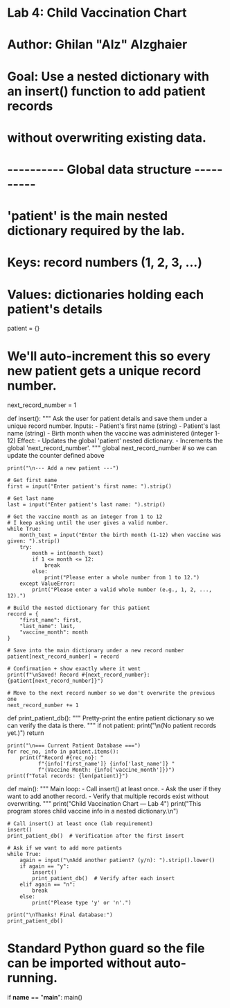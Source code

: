 # Lab 4: Child Vaccination Chart
# Author: Ghilan "Alz" Alzghaier
# Goal: Use a nested dictionary with an insert() function to add patient records
#       without overwriting existing data.

# ---------- Global data structure ----------
# 'patient' is the main nested dictionary required by the lab.
# Keys:    record numbers (1, 2, 3, ...)
# Values:  dictionaries holding each patient's details
patient = {}

# We'll auto-increment this so every new patient gets a unique record number.
next_record_number = 1


def insert():
    """
    Ask the user for patient details and save them under a unique record number.
    Inputs:
        - Patient's first name (string)
        - Patient's last name  (string)
        - Birth month when the vaccine was administered (integer 1-12)
    Effect:
        - Updates the global 'patient' nested dictionary.
        - Increments the global 'next_record_number'.
    """
    global next_record_number  # so we can update the counter defined above

    print("\n--- Add a new patient ---")

    # Get first name
    first = input("Enter patient's first name: ").strip()

    # Get last name
    last = input("Enter patient's last name: ").strip()

    # Get the vaccine month as an integer from 1 to 12
    # I keep asking until the user gives a valid number.
    while True:
        month_text = input("Enter the birth month (1-12) when vaccine was given: ").strip()
        try:
            month = int(month_text)
            if 1 <= month <= 12:
                break
            else:
                print("Please enter a whole number from 1 to 12.")
        except ValueError:
            print("Please enter a valid whole number (e.g., 1, 2, ..., 12).")

    # Build the nested dictionary for this patient
    record = {
        "first_name": first,
        "last_name": last,
        "vaccine_month": month
    }

    # Save into the main dictionary under a new record number
    patient[next_record_number] = record

    # Confirmation + show exactly where it went
    print(f"\nSaved! Record #{next_record_number}: {patient[next_record_number]}")

    # Move to the next record number so we don't overwrite the previous one
    next_record_number += 1


def print_patient_db():
    """
    Pretty-print the entire patient dictionary so we can verify the data is there.
    """
    if not patient:
        print("\n(No patient records yet.)")
        return

    print("\n=== Current Patient Database ===")
    for rec_no, info in patient.items():
        print(f"Record #{rec_no}: "
              f"{info['first_name']} {info['last_name']} "
              f"(Vaccine Month: {info['vaccine_month']})")
    print(f"Total records: {len(patient)}")


def main():
    """
    Main loop:
      - Call insert() at least once.
      - Ask the user if they want to add another record.
      - Verify that multiple records exist without overwriting.
    """
    print("Child Vaccination Chart — Lab 4")
    print("This program stores child vaccine info in a nested dictionary.\n")

    # Call insert() at least once (lab requirement)
    insert()
    print_patient_db()  # Verification after the first insert

    # Ask if we want to add more patients
    while True:
        again = input("\nAdd another patient? (y/n): ").strip().lower()
        if again == "y":
            insert()
            print_patient_db()  # Verify after each insert
        elif again == "n":
            break
        else:
            print("Please type 'y' or 'n'.")

    print("\nThanks! Final database:")
    print_patient_db()


# Standard Python guard so the file can be imported without auto-running.
if __name__ == "__main__":
    main()
